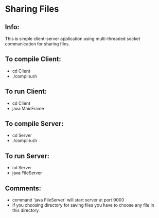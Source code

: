 # Sharing Files

## Info:

This is simple client-server application using multi-threaded socket communication for sharing files.

## To compile Client:
<ul>
<li>cd Client</li>
<li>./compile.sh</li>
</ul>

## To run Client:
<ul>
<li>cd Client</li>
<li>java MainFrame</li>
</ul>

## To compile Server:
<ul>
<li>cd Server</li>
<li>./compile.sh</li>
</ul>

## To run Server:
<ul>
<li>cd Server</li>
<li>java FileServer <number of port as first argument></li>
</ul>

## Comments:

<ul>
<li>command 'java FileServer' will start server at port 9000</li>
<li>If you choosing directory for saving files you have to choose any file in this directory.</li>
</ul>

